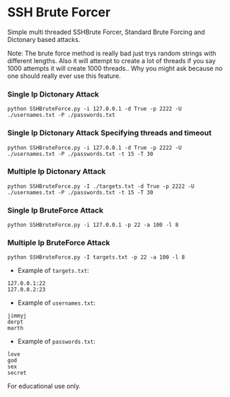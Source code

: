 # SSH Brute Forcer

Simple multi threaded SSHBrute Forcer, Standard Brute Forcing and Dictonary based attacks.

Note: The brute force method is really bad just trys random strings with different lengths. Also it will attempt to create a lot of threads if you say 1000 attempts it will create 1000 threads.. Why you might ask because no one should really ever use this feature.

### Single Ip Dictonary Attack
```
python SSHBruteForce.py -i 127.0.0.1 -d True -p 2222 -U ./usernames.txt -P ./passwords.txt
```
### Single Ip Dictonary Attack Specifying threads and timeout
```
python SSHBruteForce.py -i 127.0.0.1 -d True -p 2222 -U ./usernames.txt -P ./passwords.txt -t 15 -T 30
```

### Multiple Ip Dictonary Attack
```
python SSHBruteForce.py -I ./targets.txt -d True -p 2222 -U ./usernames.txt -P ./passwords.txt -t 15 -T 30
```

### Single Ip BruteForce Attack
```
python SSHBruteForce.py -i 127.0.0.1 -p 22 -a 100 -l 8
```

### Multiple Ip BruteForce Attack
```
python SSHBruteForce.py -I targets.txt -p 22 -a 100 -l 8
```

* Example of `targets.txt`:
```
127.0.0.1:22
127.0.0.2:23
```

* Example of `usernames.txt`:
```
jimmyj
derpt
marth
```

* Example of `passwords.txt`:
```
love
god
sex
secret
```

For educational use only.